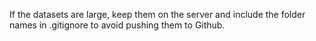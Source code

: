 If the datasets are large, keep them on the server and include the folder names in .gitignore to avoid pushing them to Github.